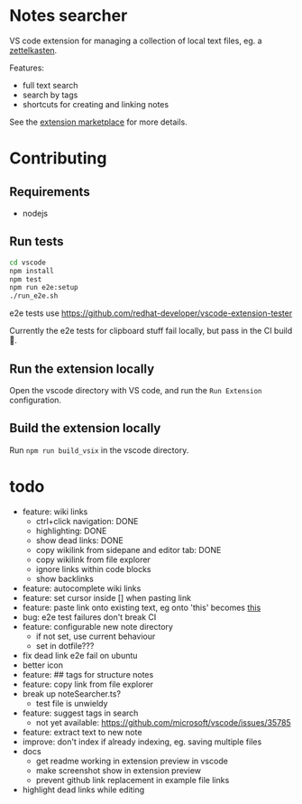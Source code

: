 # Notes searcher

VS code extension for managing a collection of local text files, eg. a
[zettelkasten](https://zettelkasten.de/posts/overview/).

Features:
- full text search
- search by tags
- shortcuts for creating and linking notes

See the [extension marketplace](https://marketplace.visualstudio.com/items?itemName=uozuaho.note-searcher) for more details.


# Contributing

## Requirements

- nodejs


## Run tests

```sh
cd vscode
npm install
npm test
npm run e2e:setup
./run_e2e.sh
```

e2e tests use https://github.com/redhat-developer/vscode-extension-tester

Currently the e2e tests for clipboard stuff fail locally, but pass in the CI
build :shrug:.


## Run the extension locally

Open the vscode directory with VS code, and run the `Run Extension`
configuration.


## Build the extension locally

Run `npm run build_vsix` in the vscode directory.


# todo
- feature: wiki links
    - ctrl+click navigation: DONE
    - highlighting: DONE
    - show dead links: DONE
    - copy wikilink from sidepane and editor tab: DONE
    - copy wikilink from file explorer
    - ignore links within code blocks
    - show backlinks
- feature: autocomplete wiki links
- feature: set cursor inside [] when pasting link
- feature: paste link onto existing text, eg onto 'this' becomes [this]()
- bug: e2e test failures don't break CI
- feature: configurable new note directory
    - if not set, use current behaviour
    - set in dotfile???
- fix dead link e2e fail on ubuntu
- better icon
- feature: ## tags for structure notes
- feature: copy link from file explorer
- break up noteSearcher.ts?
    - test file is unwieldy
- feature: suggest tags in search
    - not yet available: https://github.com/microsoft/vscode/issues/35785
- feature: extract text to new note
- improve: don't index if already indexing, eg. saving multiple files
- docs
    - get readme working in extension preview in vscode
    - make screenshot show in extension preview
    - prevent github link replacement in example file links
- highlight dead links while editing
